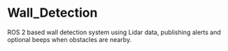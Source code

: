 # Wall_Detection
ROS 2 based wall detection system using Lidar data, publishing alerts and optional beeps when obstacles are nearby.
